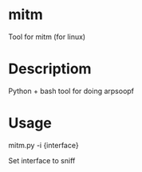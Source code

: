 # mitm
Tool for mitm (for linux)

# Descriptiom
Python + bash tool for doing arpsoopf

# Usage
mitm.py -i {interface}

Set interface to sniff
